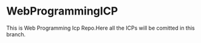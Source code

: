 # WebProgrammingICP

This is Web Programming Icp Repo.Here all the ICPs will be comitted in this branch.
